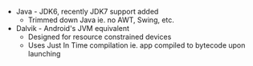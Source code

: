 * Java - JDK6, recently JDK7 support added
  * Trimmed down Java ie. no AWT, Swing, etc.
* Dalvik - Android's JVM equivalent
  * Designed for resource constrained devices
  * Uses Just In Time compilation ie. app compiled to bytecode upon launching
